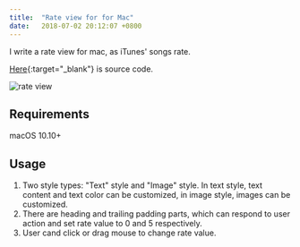 ```yaml
---
title:  "Rate view for for Mac"
date:   2018-07-02 20:12:07 +0800
---
```


I write a rate view for mac, as iTunes' songs rate.

[Here](https://github.com/cool8jay/HPSRateView){:target="_blank"} is source code.

![rate view](https://user-images.githubusercontent.com/55504/42161959-934ad9d8-7e2f-11e8-853d-843c15380525.png)

## Requirements

macOS 10.10+


## Usage

1. Two style types: "Text" style and "Image" style. In text style, text content and text color can be customized, in image style, images can be customized.
2. There are heading and trailing padding parts, which can respond to user action and set rate value to 0 and 5 respectively.
3. User cand click or drag mouse to change rate value.